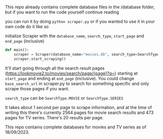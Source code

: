 This repo already contains complete database files in the /database folder, but if you want to run the code yourself continue reading 

you can run it by doing `python scraper.py` or if you wanted to use it in your own code do it like so

initialize Scraper with the `database_name`, `search_type`, `start_page` and `end_page` (inclusive)
```python
def main():
    scraper = Scraper(database_name="movies.db", search_type=SearchType.MOVIE, start_page=201, end_page=300)
    scraper.start_scraping()
```
It'll start going through all the search result pages (https://lookmovie2.to/movies/search/page/{page}?q=) starting at 
`start_page` and ending at `end_page` (inclusive). You could change `base_search_url` in scraper.py to search for 
something specific and only scrape those pages if you want.

`search_type` can be `SearchType.MOVIE` or `SearchType.SERIES`

It takes about 1 second per page to scrape 
information, and at the time of writing this there's currently 2564 pages for movie search results and 473 pages for 
TV series. There's 20 results per page.

This repo contains complete databases for movies and TV series as of 18/09/2023.
